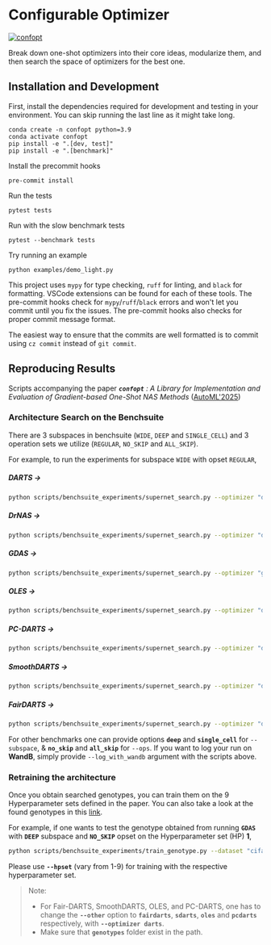 # Configurable Optimizer

[![confopt](https://i.postimg.cc/xCsTZyrM/diagram-20250403.png)](https://postimg.cc/7G2kGzZZ)

Break down one-shot optimizers into their core ideas, modularize them, and then search the space of optimizers for the best one.

## Installation and Development
First, install the dependencies required for development and testing in your environment. You can skip running the last line as it might take long.

```
conda create -n confopt python=3.9
conda activate confopt
pip install -e ".[dev, test]"
pip install -e ".[benchmark]"
```

Install the precommit hooks
```
pre-commit install
```

Run the tests
```
pytest tests
```

Run with the slow benchmark tests
```
pytest --benchmark tests
```

Try running an example
```
python examples/demo_light.py
```

This project uses `mypy` for type checking, `ruff` for linting, and `black` for formatting. VSCode extensions can be found for each of these tools. The pre-commit hooks check for `mypy`/`ruff`/`black` errors and won't let you commit until you fix the issues. The pre-commit hooks also checks for proper commit message format.

The easiest way to ensure that the commits are well formatted is to commit using `cz commit` instead of `git commit`.

## Reproducing Results
Scripts accompanying the paper ***`confopt`** : A Library for Implementation and Evaluation of Gradient-based One-Shot NAS Methods* ([AutoML'2025](https://2025.automl.cc/))

### Architecture Search on the Benchsuite

There are 3 subspaces in benchsuite (`WIDE`, `DEEP` and `SINGLE_CELL`) and 3 operation sets we utilize (`REGULAR`, `NO_SKIP` and `ALL_SKIP`). 

For example, to run the experiments for subspace `WIDE` with opset `REGULAR`, 

##### DARTS &#8594;
```bash
python scripts/benchsuite_experiments/supernet_search.py --optimizer "darts" --subspace "wide" --ops "regular" --dataset "cifar10_supernet" --seed 0 --tag wide-regular-darts
```

##### DrNAS &#8594;
```bash
python scripts/benchsuite_experiments/supernet_search.py --optimizer "drnas" --subspace "wide" --ops "regular" --dataset "cifar10_supernet" --seed 0 --tag "wide-regular-drnas" 
```

##### GDAS &#8594;
```bash
python scripts/benchsuite_experiments/supernet_search.py --optimizer "gdas" --subspace "wide" --ops "regular" --dataset "cifar10_supernet" --seed 0 --tag "wide-regular-gdas"
```

##### OLES &#8594;
```bash
python scripts/benchsuite_experiments/supernet_search.py --optimizer "darts" --subspace "wide" --ops "regular" --dataset "cifar10_supernet" --seed 0 --tag "wide-regular-oles" --oles
```

##### PC-DARTS &#8594;
```bash
python scripts/benchsuite_experiments/supernet_search.py --optimizer "darts" --subspace "wide" --ops "regular" --dataset "cifar10_supernet" --seed 0 --tag "wide-regular-pcdarts" --pcdarts
```

##### SmoothDARTS &#8594;
```bash
python scripts/benchsuite_experiments/supernet_search.py --optimizer "darts" --subspace "wide" --ops "regular" --dataset "cifar10_supernet" --seed 0 --tag "wide-regular-sdarts" --sdarts "random"
```

##### FairDARTS &#8594;
```bash
python scripts/benchsuite_experiments/supernet_search.py --optimizer "darts" --subspace "wide" --ops "regular" --dataset "cifar10_supernet" --seed 0 --tag "wide-regular-fairdarts" --fairdarts
```

For other benchmarks one can provide options **`deep`** and **`single_cell`** for `--subspace`, &  **`no_skip`** and **`all_skip`** for `--ops`. If you want to log your run on **WandB**, simply provide `--log_with_wandb` argument with the scripts above.


### Retraining the architecture

Once you obtain searched genotypes, you can train them on the 9 Hyperparameter sets defined in the paper. You can also take a look at the found genotypes in this [link](https://drive.google.com/drive/u/1/folders/1sJrWQcQTfdmsYmm4bLwfSqv_AuCSGwhv). 


For example, if one wants to test the genotype obtained from running **`GDAS`** with **`DEEP`** subspace and **`NO_SKIP`** opset on the Hyperparameter set (HP) **1**, 

```bash 
python scripts/benchsuite_experiments/train_genotype.py --dataset "cifar10_model" --optimizer "gdas" --other "baseline" --subspace "deep" --opset "no_skip" --epochs 300 --seed 0 --hpset 1 --genotypes_folder "genotypes" --tag "retrain_arch"
```

Please use **`--hpset`** (vary from 1-9) for training with the respective hyperparameter set.


> Note: 
> - For Fair-DARTS, SmoothDARTS, OLES, and PC-DARTS, one has to change the **`--other`** option to **`fairdarts`**, **`sdarts`**, **`oles`** and **`pcdarts`** respectively, with **`--optimizer darts`**.
> - Make sure that **`genotypes`** folder exist in the path.
